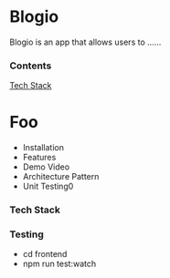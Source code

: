 # Blogio

Blogio is an app that allows users to ......

### Contents
[Tech Stack](###Techstack)

# Foo
- Installation
- Features
- Demo Video
- Architecture Pattern
- Unit Testing0

### Tech Stack<a name="Techstack"></a>

### Testing
- cd frontend
- npm run test:watch
